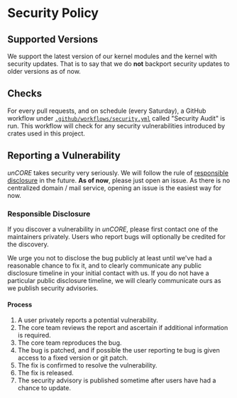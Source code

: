 # Security Policy

## Supported Versions

We support the latest version of our kernel modules and the kernel with security updates. That is to say that we do **not** backport security updates to older versions as of now.

## Checks

For every pull requests, and on schedule (every Saturday), a GitHub workflow under [`.github/workflows/security.yml`](.github/workflows/security.yml) called "Security Audit" is run. This workflow will check for any security vulnerabilities introduced by crates used in this project.

## Reporting a Vulnerability

_unCORE_ takes security very seriously. We will follow the rule of [responsible disclosure] in the future. **As of now**, please just open an issue. As there is no centralized domain / mail service, opening an issue is the easiest way for now.

### Responsible Disclosure

If you discover a vulnerability in _unCORE_, please first contact one of the maintainers privately. Users who report bugs will optionally be credited for the discovery.

We urge you not to disclose the bug publicly at least until we've had a reasonable chance to fix it, and to clearly communicate any public disclosure timeline in your initial contact with us. If you do not have a particular public disclosure timeline, we will clearly communicate ours as we publish security advisories.

#### Process

1. A user privately reports a potential vulnerability.
2. The core team reviews the report and ascertain if additional information is required.
3. The core team reproduces the bug.
4. The bug is patched, and if possible the user reporting te bug is given access to a fixed version or git patch.
5. The fix is confirmed to resolve the vulnerability.
6. The fix is released.
7. The security advisory is published sometime after users have had a chance to update.

[//]: # (Links)

[responsible disclosure]: https://en.wikipedia.org/wiki/Responsible_disclosure
